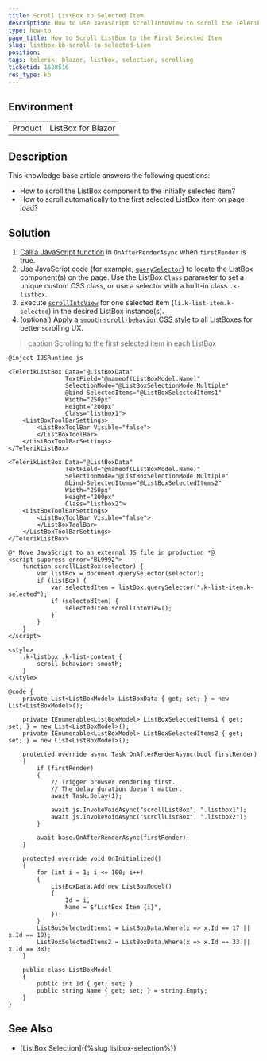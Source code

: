 ```yaml
---
title: Scroll ListBox to Selected Item
description: How to use JavaScript scrollIntoView to scroll the Telerik Blazor ListBox to its first selected item
type: how-to
page_title: How to Scroll ListBox to the First Selected Item
slug: listbox-kb-scroll-to-selected-item
position: 
tags: telerik, blazor, listbox, selection, scrolling
ticketid: 1628516
res_type: kb
---
```


## Environment

<table>
    <tbody>
        <tr>
            <td>Product</td>
            <td>ListBox for Blazor</td>
        </tr>
    </tbody>
</table>


## Description

This knowledge base article answers the following questions:

* How to scroll the ListBox component to the initially selected item?
* How to scroll automatically to the first selected ListBox item on page load?


## Solution

1. [Call a JavaScript function](https://learn.microsoft.com/en-us/aspnet/core/blazor/javascript-interoperability/call-javascript-from-dotnet) in `OnAfterRenderAsync` when `firstRender` is true.
1. Use JavaScript code (for example, [`querySelector`](https://developer.mozilla.org/en-US/docs/Web/API/Document/querySelector)) to locate the ListBox component(s) on the page. Use the ListBox `Class` parameter to set a unique custom CSS class, or use a selector with a built-in class `.k-listbox`.
1. Execute [`scrollIntoView`](https://developer.mozilla.org/en-US/docs/Web/API/Element/scrollIntoView) for one selected item (`li.k-list-item.k-selected`) in the desired ListBox instance(s).
1. (optional) Apply a [`smooth` `scroll-behavior` CSS style](https://developer.mozilla.org/en-US/docs/Web/CSS/scroll-behavior) to all ListBoxes for better scrolling UX.

>caption Scrolling to the first selected item in each ListBox

````CSHTML
@inject IJSRuntime js

<TelerikListBox Data="@ListBoxData"
                TextField="@nameof(ListBoxModel.Name)"
                SelectionMode="@ListBoxSelectionMode.Multiple"
                @bind-SelectedItems="@ListBoxSelectedItems1"
                Width="250px"
                Height="200px"
                Class="listbox1">
    <ListBoxToolBarSettings>
        <ListBoxToolBar Visible="false">
        </ListBoxToolBar>
    </ListBoxToolBarSettings>
</TelerikListBox>

<TelerikListBox Data="@ListBoxData"
                TextField="@nameof(ListBoxModel.Name)"
                SelectionMode="@ListBoxSelectionMode.Multiple"
                @bind-SelectedItems="@ListBoxSelectedItems2"
                Width="250px"
                Height="200px"
                Class="listbox2">
    <ListBoxToolBarSettings>
        <ListBoxToolBar Visible="false">
        </ListBoxToolBar>
    </ListBoxToolBarSettings>
</TelerikListBox>

@* Move JavaScript to an external JS file in production *@
<script suppress-error="BL9992">
    function scrollListBox(selector) {
        var listBox = document.querySelector(selector);
        if (listBox) {
            var selectedItem = listBox.querySelector(".k-list-item.k-selected");
            if (selectedItem) {
                selectedItem.scrollIntoView();
            }
        }
    }
</script>

<style>
    .k-listbox .k-list-content {
        scroll-behavior: smooth;
    }
</style>

@code {
    private List<ListBoxModel> ListBoxData { get; set; } = new List<ListBoxModel>();

    private IEnumerable<ListBoxModel> ListBoxSelectedItems1 { get; set; } = new List<ListBoxModel>();
    private IEnumerable<ListBoxModel> ListBoxSelectedItems2 { get; set; } = new List<ListBoxModel>();

    protected override async Task OnAfterRenderAsync(bool firstRender)
    {
        if (firstRender)
        {
            // Trigger browser rendering first.
            // The delay duration doesn't matter.
            await Task.Delay(1);

            await js.InvokeVoidAsync("scrollListBox", ".listbox1");
            await js.InvokeVoidAsync("scrollListBox", ".listbox2");
        }

        await base.OnAfterRenderAsync(firstRender);
    }

    protected override void OnInitialized()
    {
        for (int i = 1; i <= 100; i++)
        {
            ListBoxData.Add(new ListBoxModel()
            {
                Id = i,
                Name = $"ListBox Item {i}",
            });
        }
        ListBoxSelectedItems1 = ListBoxData.Where(x => x.Id == 17 || x.Id == 19);
        ListBoxSelectedItems2 = ListBoxData.Where(x => x.Id == 33 || x.Id == 38);
    }

    public class ListBoxModel
    {
        public int Id { get; set; }
        public string Name { get; set; } = string.Empty;
    }
}
````


## See Also

* [ListBox Selection]({%slug listbox-selection%})
